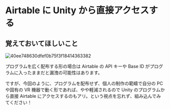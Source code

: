 # Airtable に Unity から直接アクセスする

## 覚えておいてほしいこと

![40ee748630dfef0b75f3f18414363382](https://i.gyazo.com/40ee748630dfef0b75f3f18414363382.png)

プログラムを広く配布する形の場合は Airtable の API キーや Base ID がプログラムに入ったままだと漏洩の可能性はあります。

ですが、今回のように、プログラムを配布せず、個人の制作の範疇で自分の PC や固有の VR 機器で動く形であれば、やや軽減されるので Unity のプログラムから直接 Airtable にアクセスするのもアリ。という視点を忘れず、組み込んでみてください！